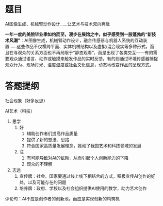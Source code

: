 # 题目

AI图像生成、机械臂动作设计……让艺术与技术双向奔赴

**一年一度的美院毕业季如约而至，漫步在展馆之中，似乎感受到一股蓬勃的“新技术风潮”**：AI图像生成，机械臂动作设计，融合传感器与机器人系统的互动装置……这些作品不仅横跨平面、实体机械结构以及虚拟/混合现实等多种形式，而且在与观众的关系方面也不再局限于“静态观看”，而是出现了各类交互——有的需要观众通过语言、动作或触摸来触发作品的实时反馈，有的则通过环境传感器捕捉观众行为、现场灯光、温度湿度或社会文化信息，动态地改变作品的呈现方式。

# 答题提纲

社会现象（好多反思）

AI艺术（科技）



1. 思学
   1. 好
      1. 辅助创作者们提高作品质量
      2. 提供了新的想法、思路
      3. 符合国家高质量发展理念，推动了我国艺术和科技领域的发展
   2. 注
      1. 有可能导致对AI的依赖，从而引起个人创新能力的下降
      2. 观众的不理解
2. 志远
   1. 宣传牌：社会、国家要通过线上线下相结合的方式，积极宣传AI创作的好处，以及可能存在的问题
   2. 培养牌：政府、学校以及社会组织提供AI使用的教学，助力艺术创作

评论句：AI不应是创作者的创新池，而应是实现创新的构筑机